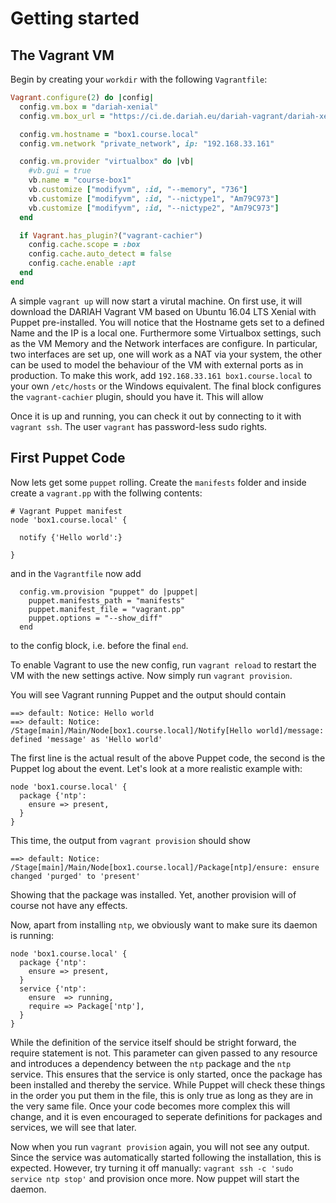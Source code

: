 # Getting started

## The Vagrant VM

Begin by creating your `workdir` with the following `Vagrantfile`:
```ruby
Vagrant.configure(2) do |config|
  config.vm.box = "dariah-xenial"
  config.vm.box_url = "https://ci.de.dariah.eu/dariah-vagrant/dariah-xenial/metadata.json"

  config.vm.hostname = "box1.course.local"
  config.vm.network "private_network", ip: "192.168.33.161"

  config.vm.provider "virtualbox" do |vb|
    #vb.gui = true
    vb.name = "course-box1"
    vb.customize ["modifyvm", :id, "--memory", "736"]
    vb.customize ["modifyvm", :id, "--nictype1", "Am79C973"]
    vb.customize ["modifyvm", :id, "--nictype2", "Am79C973"]
  end

  if Vagrant.has_plugin?("vagrant-cachier")
    config.cache.scope = :box
    config.cache.auto_detect = false
    config.cache.enable :apt
  end
end
```

A simple `vagrant up` will now start a virutal machine.
On first use, it will download the DARIAH Vagrant VM based on Ubuntu 16.04 LTS Xenial with Puppet pre-installed.
You will notice that the Hostname gets set to a defined Name and the IP is a local one.
Furthermore some Virtualbox settings, such as the VM Memory and the Network interfaces are configure.
In particular, two interfaces are set up, one will work as a NAT via your system, the other can be used to model the behaviour of the VM with external ports as in production.
To make this work, add `192.168.33.161 box1.course.local` to your own `/etc/hosts` or the Windows equivalent.
The final block configures the `vagrant-cachier` plugin, should you have it.
This will allow 

Once it is up and running, you can check it out by connecting to it with `vagrant ssh`.
The user `vagrant` has password-less sudo rights.

## First Puppet Code

Now lets get some `puppet` rolling.
Create the `manifests` folder and inside create a `vagrant.pp` with the follwing contents:
```puppet
# Vagrant Puppet manifest
node 'box1.course.local' {

  notify {'Hello world':}

}
```
and in the `Vagrantfile` now add
```
  config.vm.provision "puppet" do |puppet|
    puppet.manifests_path = "manifests"
    puppet.manifest_file = "vagrant.pp"
    puppet.options = "--show_diff"
  end
```
to the config block, i.e. before the final `end`.

To enable Vagrant to use the new config, run `vagrant reload` to restart the VM with the new settings active.
Now simply run `vagrant provision`.

You will see Vagrant running Puppet and the output should contain
```
==> default: Notice: Hello world
==> default: Notice: /Stage[main]/Main/Node[box1.course.local]/Notify[Hello world]/message: defined 'message' as 'Hello world'
```
The first line is the actual result of the above Puppet code, the second is the Puppet log about the event.
Let's look at a more realistic example with:
```puppet
node 'box1.course.local' {
  package {'ntp':
    ensure => present,
  }
}
```
This time, the output from `vagrant provision` should show
```
==> default: Notice: /Stage[main]/Main/Node[box1.course.local]/Package[ntp]/ensure: ensure changed 'purged' to 'present'
```
Showing that the package was installed. Yet, another provision will of course not have any effects. 

Now, apart from installing `ntp`, we obviously want to make sure its daemon is running:
```puppet
node 'box1.course.local' {
  package {'ntp':
    ensure => present,
  }
  service {'ntp':
    ensure  => running,
    require => Package['ntp'],
  }
}
```
While the definition of the service itself should be stright forward, the require statement is not.
This parameter can given passed to any resource and introduces a dependency between the `ntp` package and the `ntp` service.
This ensures that the service is only started, once the package has been installed and thereby the service.
While Puppet will check these things in the order you put them in the file, this is only true as long as they are in the very same file.
Once your code becomes more complex this will change, and it is even encouraged to seperate definitions for packages and services, we will see that later.

Now when you run `vagrant provision` again, you will not see any output.
Since the service was automatically started following the installation, this is expected.
However, try turning it off manually: `vagrant ssh -c 'sudo service ntp stop'` and provision once more.
Now puppet will start the daemon.


